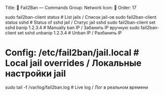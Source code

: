 Title: 🚓 Fail2Ban — Commands
Group: Network
Icon: 🚓
Order: 17

sudo fail2ban-client status                     # List jails / Список jail-ов
sudo fail2ban-client status sshd                # Status of sshd jail / Статус jail sshd
sudo fail2ban-client set sshd banip 1.2.3.4     # Manually ban IP / Забанить IP вручную
sudo fail2ban-client set sshd unbanip 1.2.3.4   # Unban IP / Разбанить IP
# Config: /etc/fail2ban/jail.local              # Local jail overrides / Локальные настройки jail
sudo tail -f /var/log/fail2ban.log              # Live log / Лог в реальном времени


